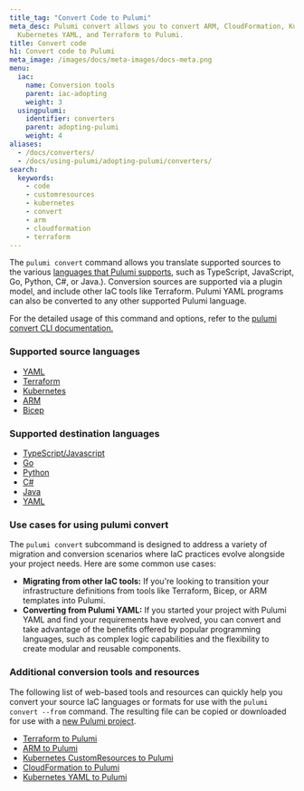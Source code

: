 ```yaml
---
title_tag: "Convert Code to Pulumi"
meta_desc: Pulumi convert allows you to convert ARM, CloudFormation, Kubernetes CustomResources,
  Kubernetes YAML, and Terraform to Pulumi.
title: Convert code
h1: Convert code to Pulumi
meta_image: /images/docs/meta-images/docs-meta.png
menu:
  iac:
    name: Conversion tools
    parent: iac-adopting
    weight: 3
  usingpulumi:
    identifier: converters
    parent: adopting-pulumi
    weight: 4
aliases:
  - /docs/converters/
  - /docs/using-pulumi/adopting-pulumi/converters/
search:
  keywords:
    - code
    - customresources
    - kubernetes
    - convert
    - arm
    - cloudformation
    - terraform
---
```


The `pulumi convert` command allows you translate supported sources to the various [languages that Pulumi supports](/docs/languages-sdks/), such as TypeScript, JavaScript, Go, Python, C#, or Java.). Conversion sources are supported via a plugin model, and include other IaC tools like Terraform. Pulumi YAML programs can also be converted to any other supported Pulumi language.

For the detailed usage of this command and options, refer to the [pulumi convert CLI documentation.](https://www.pulumi.com/docs/cli/commands/pulumi_convert/)

### Supported source languages

* [YAML](/docs/languages-sdks/yaml/)
* [Terraform](/docs/using-pulumi/adopting-pulumi/migrating-to-pulumi/from-terraform/)
* [Kubernetes](/docs/using-pulumi/adopting-pulumi/migrating-to-pulumi/from-kubernetes/)
* [ARM](/docs/using-pulumi/adopting-pulumi/migrating-to-pulumi/from-azure)
* [Bicep](/docs/using-pulumi/adopting-pulumi/migrating-to-pulumi/from-azure)

### Supported destination languages

* [TypeScript/Javascript](/docs/languages-sdks/javascript/)
* [Go](/docs/languages-sdks/go/)
* [Python](/docs/languages-sdks/python/)
* [C#](/docs/languages-sdks/dotnet/)
* [Java](/docs/languages-sdks/java/)
* [YAML](/docs/languages-sdks/yaml/)

### Use cases for using pulumi convert

The `pulumi convert` subcommand is designed to address a variety of migration and conversion scenarios where IaC practices evolve alongside your project needs. Here are some common use cases:

* **Migrating from other IaC tools:** If you're looking to transition your infrastructure definitions from tools like Terraform, Bicep, or ARM templates into Pulumi.
* **Converting from Pulumi YAML:** If you started your project with Pulumi YAML and find your requirements have evolved, you can convert and take advantage of the benefits offered by popular programming languages, such as complex logic capabilities and the flexibility to create modular and reusable components.

### Additional conversion tools and resources

The following list of web-based tools and resources can quickly help you convert your source IaC languages or formats for use with the `pulumi convert --from` command. The resulting file can be copied or downloaded for use with a [new Pulumi project](/docs/get-started/).

* [Terraform to Pulumi](/tf2pulumi/)
* [ARM to Pulumi](/arm2pulumi)
* [Kubernetes CustomResources to Pulumi](/blog/introducing-crd2pulumi/)
* [CloudFormation to Pulumi](/cf2pulumi/)
* [Kubernetes YAML to Pulumi](/kube2pulumi/)
